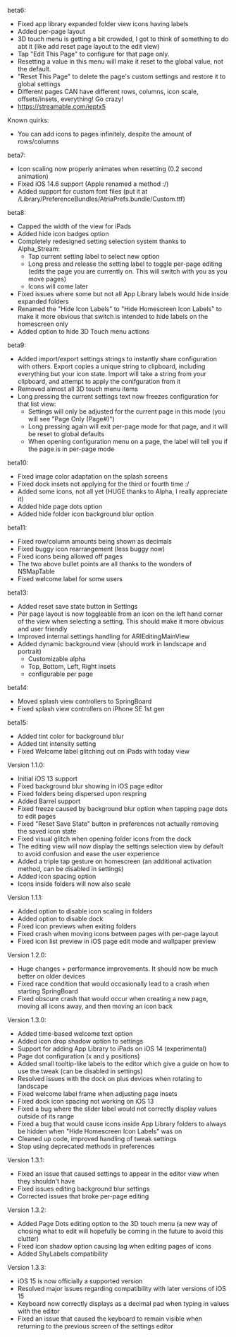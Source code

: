 beta6:
- Fixed app library expanded folder view icons having labels
- Added per-page layout
- 3D touch menu is getting a bit crowded, I got to think of something to do abt it (like add reset page layout to the edit view)
- Tap "Edit This Page" to configure for that page only.
- Resetting a value in this menu will make it reset to the global value, not the default. 
- "Reset This Page" to delete the page's custom settings and restore it to global settings
- Different pages CAN have different rows, columns, icon scale, offsets/insets, everything! Go crazy!
- https://streamable.com/ieptx5

Known quirks:
- You can add icons to pages infinitely, despite the amount of rows/columns

beta7:
- Icon scaling now properly animates when resetting (0.2 second animation)
- Fixed iOS 14.6 support (Apple renamed a method :/)
- Added support for custom font files (put it at /Library/PreferenceBundles/AtriaPrefs.bundle/Custom.ttf)

beta8:
- Capped the width of the view for iPads
- Added hide icon badges option
- Completely redesigned setting selection system thanks to Alpha_Stream:
    - Tap current setting label to select new option
    - Long press and release the setting label to toggle per-page editing (edits the page you are currently on. This will switch with you as you move pages)
    - Icons will come later
- Fixed issues where some but not all App Library labels would hide inside expanded folders
- Renamed the "Hide Icon Labels" to "Hide Homescreen Icon Labels" to make it more obvious that switch is intended to hide labels on the homescreen only
- Added option to hide 3D Touch menu actions

beta9:
- Added import/export settings strings to instantly share configuration with others. Export copies a unique string to clipboard, including everything but your icon state. Import will take a string from your clipboard, and attempt to apply the conifguration from it
- Removed almost all 3D touch menu items
- Long pressing the current settings text now freezes configuration for that list view:
    - Settings will only be adjusted for the current page in this mode (you will see "Page Only (Page#)")
    - Long pressing again will exit per-page mode for that page, and it will be reset to global defaults
    - When opening configuration menu on a page, the label will tell you if the page is in per-page mode

beta10:
- Fixed image color adaptation on the splash screens
- Fixed dock insets not applying for the third or fourth time :/
- Added some icons, not all yet (HUGE thanks to Alpha, I really appreciate it)
- Added hide page dots option
- Added hide folder icon background blur option

beta11:
- Fixed row/column amounts being shown as decimals
- Fixed buggy icon rearrangement (less buggy now)
- Fixed icons being allowed off pages
- The two above bullet points are all thanks to the wonders of NSMapTable
- Fixed welcome label for some users

beta13:
- Added reset save state button in Settings
- Per page layout is now toggleable from an icon on the left hand corner of the view when selecting a setting. This should make it more obvious and user friendly
- Improved internal settings handling for ARIEditingMainView
- Added dynamic background view (should work in landscape and portrait)
    - Customizable alpha
    - Top, Bottom, Left, Right insets
    - configurable per page

beta14:
- Moved splash view controllers to SpringBoard
- Fixed splash view controllers on iPhone SE 1st gen

beta15:
- Added tint color for background blur
- Added tint intensity setting
- Fixed Welcome label glitching out on iPads with today view

Version 1.1.0:
- Initial iOS 13 support
- Fixed background blur showing in iOS page editor
- Fixed folders being dispersed upon respring
- Added Barrel support
- Fixed freeze caused by background blur option when tapping page dots to edit pages
- Fixed "Reset Save State" button in preferences not actually removing the saved icon state
- Fixed visual glitch when opening folder icons from the dock
- The editing view will now display the settings selection view by default to avoid confusion and ease the user experience
- Added a triple tap gesture on homescreen (an additional activation method, can be disabled in settings)
- Added icon spacing option
- Icons inside folders will now also scale

Version 1.1.1:
- Added option to disable icon scaling in folders
- Added option to disable dock
- Fixed icon previews when exiting folders
- Fixed crash when moving icons between pages with per-page layout
- Fixed icon list preview in iOS page edit mode and wallpaper preview

Version 1.2.0:
- Huge changes + performance improvements. It should now be much better on older devices
- Fixed race condition that would occasionally lead to a crash when starting SpringBoard
- Fixed obscure crash that would occur when creating a new page, moving all icons away, and then moving an icon back

Version 1.3.0:
- Added time-based welcome text option
- Added icon drop shadow option to settings
- Support for adding App Library to iPads on iOS 14 (experimental)
- Page dot configuration (x and y positions)
- Added small tooltip-like labels to the editor which give a guide on how to use the tweak (can be disabled in settings)
- Resolved issues with the dock on plus devices when rotating to landscape
- Fixed welcome label frame when adjusting page insets
- Fixed dock icon spacing not working on iOS 13
- Fixed a bug where the slider label would not correctly display values outside of its range
- Fixed a bug that would cause icons inside App Library folders to always be hidden when "Hide Homescreen Icon Labels" was on
- Cleaned up code, improved handling of tweak settings
- Stop using deprecated methods in preferences

Version 1.3.1:
- Fixed an issue that caused settings to appear in the editor view when they shouldn't have
- Fixed issues editing background blur settings
- Corrected issues that broke per-page editing

Version 1.3.2:
- Added Page Dots editing option to the 3D touch menu (a new way of chosing what to edit will hopefully be coming in the future to avoid this clutter)
- Fixed icon shadow option causing lag when editing pages of icons
- Added ShyLabels compatibility

Version 1.3.3:
- iOS 15 is now officially a supported version
- Resolved major issues regarding compatibility with later versions of iOS 15
- Keyboard now correctly displays as a decimal pad when typing in values with the editor
- Fixed an issue that caused the keyboard to remain visible when returning to the previous screen of the settings editor
